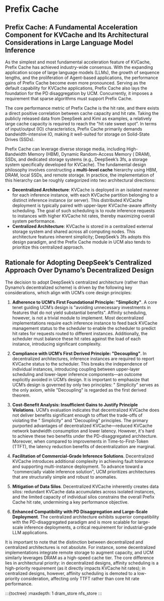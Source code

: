 # Prefix Cache

## Prefix Cache: A Fundamental Acceleration Component for KVCache and Its Architectural Considerations in Large Language Model Inference

As the simplest and most fundamental acceleration feature of KVCache, Prefix Cache has achieved industry-wide consensus.
With the expanding application scope of large language models (LLMs), the growth of sequence lengths, and the
proliferation of Agent-based applications, the performance gains of Prefix Cache become even more pronounced. Serving as
the default capability for KVCache applications, Prefix Cache also lays the foundation for the PD disaggregation by UCM.
Concurrently, it imposes a requirement that sparse algorithms must support Prefix Cache.

The core performance metric of Prefix Cache is the hit rate, and there exists a direct positive correlation between
cache capacity and hit rate. Taking the publicly released data from DeepSeek and Kimi as examples, a relatively large
cache capacity is required to reach the "hit rate sweet spot". In terms of input/output (IO) characteristics, Prefix
Cache primarily demands bandwidth-intensive IO, making it well-suited for storage on Solid-State Drives (SSDs).

Prefix Cache can leverage diverse storage media, including High-Bandwidth Memory (HBM), Dynamic Random-Access Memory (
DRAM), SSDs, and dedicated storage systems (e.g., DeepSeek’s 3fs, a storage system specifically developed for KVCache).
The fundamental design philosophy involves constructing a **multi-level cache** hierarchy using HBM, DRAM, local SSDs,
and remote storage. In practice, the implementation of this hierarchy can be roughly categorized into two architectural
directions:

- **Decentralized Architecture**: KVCache is deployed in an isolated manner for each inference instance, with each
  KVCache
  partition belonging to a distinct inference instance (or server). This distributed KVCache deployment is typically
  paired with upper-layer KVCache-aware affinity scheduling. The goal of such scheduling is to route inference requests
  to instances with higher KVCache hit rates, thereby maximizing overall system performance.
- **Centralized Architecture**: KVCache is stored in a centralized external storage system and shared across all
  computing
  nodes. This architecture features inherent simplicity; DeepSeek’s 3fs adopts this design paradigm, and the Prefix
  Cache module in UCM also tends to prioritize this centralized approach.

## Rationale for Adopting DeepSeek’s Centralized Approach Over Dynamo’s Decentralized Design

The decision to adopt DeepSeek’s centralized architecture (rather than Dynamo’s decentralized scheme) is driven by the
following key considerations, which align with UCM’s core design principles:

1. **Adherence to UCM’s First Foundational Principle: "Simplicity"**. A core tenet guiding UCM’s design is "avoiding
   unnecessary investments in features that do not yield substantial benefits". Affinity scheduling, however, is not a
   trivial module to implement. Most decentralized implementations require each inference instance to feed back KVCache
   management status to the scheduler to enable the scheduler to predict hit rates for requests routed to different
   instances. Additionally, the scheduler must balance these hit rates against the load of each instance, introducing
   significant complexity.

2. **Compliance with UCM’s First Derived Principle: "Decoupling"**. In decentralized architectures, inference instances
   are required to report KVCache status to the scheduler. This breaks the independence of individual instances,
   introducing coupling between upper-layer scheduling and lower-layer inference components—an outcome explicitly
   avoided in UCM’s design. It is important to emphasize that UCM’s design is governed by only two principles: "
   Simplicity" serves as the only axiom, while "Decoupling" is regarded as the first derived theorem.

3. **Cost-Benefit Analysis: Insufficient Gains to Justify Principle Violations**. UCM’s evaluation indicates that
   decentralized KVCache does not deliver benefits significant enough to offset the trade-offs of violating the "
   Simplicity" and "Decoupling" principles. The primary purported advantages of decentralized KVCache—reduced KVCache
   network bandwidth consumption and lower latency. However, it's hard to achieve these two benefits under the PD-disaggregated architecture. Moreover, when
   compared to improvements in Time-to-First-Token (TTFT), the latency reduction benefits of decentralization are
   marginal.

4. **Facilitation of Commercial-Grade Inference Solutions**. Decentralized KVCache introduces additional complexity in achieving fault tolerance and supporting multi-instance deployment. To advance toward a "commercially viable inference solution", UCM
   prioritizes architectures that are structurally simple and robust to anomalies.

5. **Mitigation of Data Silos**. Decentralized KVCache inherently creates data silos: redundant KVCache data accumulates
   across isolated instances, and the limited capacity of individual silos constrains the overall Prefix Cache hit
   rate, undermining a key performance objective.

6. **Enhanced Compatibility with PD Disaggregation and Large-Scale Deployment**. The centralized architecture exhibits
   superior compatibility with the PD-disaggregated paradigm and is more scalable for large-scale inference deployments, a
   critical requirement for industrial-grade LLM applications.

It is important to note that the distinction between decentralized and centralized architectures is not absolute. For
instance, some decentralized implementations integrate remote storage to augment capacity, and UCM similarly leverages
DRAM as a high-speed cache tier. The core difference lies in architectural priority: in decentralized designs, affinity
scheduling is a high-priority requirement (as it directly impacts KVCache hit rates); in centralized designs, however,
affinity scheduling is demoted to a low-priority consideration, affecting only TTFT rather than core hit rate
performance.

:::{toctree}
:maxdepth: 1
dram_store
nfs_store
:::